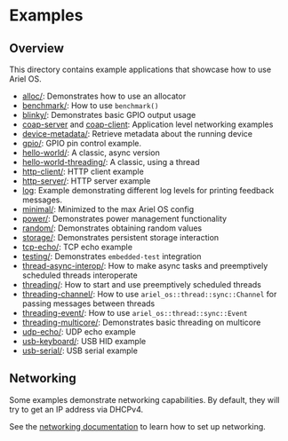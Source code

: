 # Examples

## Overview

This directory contains example applications that showcase how to use Ariel OS.

- [alloc/](./alloc): Demonstrates how to use an allocator
- [benchmark/](./benchmark): How to use `benchmark()`
- [blinky/](./blinky): Demonstrates basic GPIO output usage
- [coap-server](./coap-server) and [coap-client](./coap-client): Application level networking examples
- [device-metadata/](./device-metadata): Retrieve metadata about the running device
- [gpio/](./gpio): GPIO pin control example.
- [hello-world/](./hello-world): A classic, async version
- [hello-world-threading/](./hello-world-threading): A classic, using a thread
- [http-client/](./http-client): HTTP client example
- [http-server/](./http-server): HTTP server example
- [log](./log): Example demonstrating different log levels for printing feedback messages.
- [minimal/](./minimal): Minimized to the max Ariel OS config
- [power/](./power): Demonstrates power management functionality
- [random/](./random): Demonstrates obtaining random values
- [storage/](./storage): Demonstrates persistent storage interaction
- [tcp-echo/](./tcp-echo): TCP echo example
- [testing/](./testing): Demonstrates `embedded-test` integration
- [thread-async-interop/](./thread-async-interop): How to make async tasks and preemptively scheduled threads interoperate
- [threading/](./threading): How to start and use preemptively scheduled threads
- [threading-channel/](./threading-channel): How to use `ariel_os::thread::sync::Channel` for passing messages between threads
- [threading-event/](./threading-event): How to use `ariel_os::thread::sync::Event`
- [threading-multicore/](./threading-multicore): Demonstrates basic threading on multicore
- [udp-echo/](./udp-echo): UDP echo example
- [usb-keyboard/](./usb-keyboard): USB HID example
- [usb-serial/](./usb-serial): USB serial example

## Networking

Some examples demonstrate networking capabilities. By default, they will try to
get an IP address via DHCPv4.

See the [networking documentation][book-networking] to learn how to set up networking.

[book-networking]: https://ariel-os.github.io/ariel-os/dev/docs/book/networking.html

